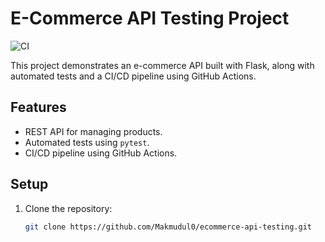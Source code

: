 # E-Commerce API Testing Project

![CI](https://github.com/Makmudul0/ecommerce-api-testing/actions/workflows/ci.yml/badge.svg)

This project demonstrates an e-commerce API built with Flask, along with automated tests and a CI/CD pipeline using GitHub Actions.

## Features
- REST API for managing products.
- Automated tests using `pytest`.
- CI/CD pipeline using GitHub Actions.

## Setup
1. Clone the repository:
   ```bash
   git clone https://github.com/Makmudul0/ecommerce-api-testing.git